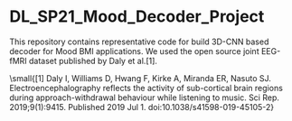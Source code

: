 # DL_SP21_Mood_Decoder_Project
This repository contains representative code for build 3D-CNN based decoder for Mood BMI applications. We used the open source joint EEG-fMRI dataset published by Daly et al.[1].

\small{[1] Daly I, Williams D, Hwang F, Kirke A, Miranda ER, Nasuto SJ. Electroencephalography reflects the activity of sub-cortical brain regions during approach-withdrawal behaviour while listening to music. Sci Rep. 2019;9(1):9415. Published 2019 Jul 1. doi:10.1038/s41598-019-45105-2}
